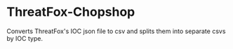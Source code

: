 # ThreatFox-Chopshop
Converts ThreatFox's IOC json file to csv and splits them into separate csvs by IOC type.
